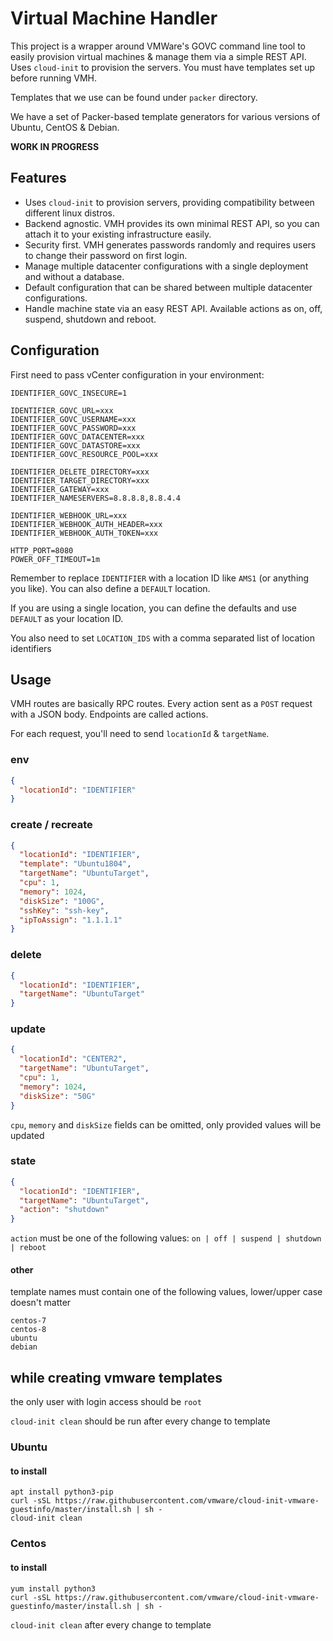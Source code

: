 # Virtual Machine Handler

This project is a wrapper around VMWare's GOVC command line tool to easily provision virtual machines & manage them via
a simple REST API. Uses `cloud-init` to provision the servers. You must have templates set up before running VMH.

Templates that we use can be found under `packer` directory.

We have a set of Packer-based template generators for various versions of Ubuntu, CentOS & Debian.

**WORK IN PROGRESS**

## Features

* Uses `cloud-init` to provision servers, providing compatibility between different linux distros.
* Backend agnostic. VMH provides its own minimal REST API, so you can attach it to your existing infrastructure easily.
* Security first. VMH generates passwords randomly and requires users to change their password on first login.
* Manage multiple datacenter configurations with a single deployment and without a database.
* Default configuration that can be shared between multiple datacenter configurations.
* Handle machine state via an easy REST API. Available actions as on, off, suspend, shutdown and reboot.

## Configuration

First need to pass vCenter configuration in your environment:

```
IDENTIFIER_GOVC_INSECURE=1

IDENTIFIER_GOVC_URL=xxx
IDENTIFIER_GOVC_USERNAME=xxx
IDENTIFIER_GOVC_PASSWORD=xxx
IDENTIFIER_GOVC_DATACENTER=xxx
IDENTIFIER_GOVC_DATASTORE=xxx
IDENTIFIER_GOVC_RESOURCE_POOL=xxx

IDENTIFIER_DELETE_DIRECTORY=xxx
IDENTIFIER_TARGET_DIRECTORY=xxx
IDENTIFIER_GATEWAY=xxx
IDENTIFIER_NAMESERVERS=8.8.8.8,8.8.4.4

IDENTIFIER_WEBHOOK_URL=xxx
IDENTIFIER_WEBHOOK_AUTH_HEADER=xxx
IDENTIFIER_WEBHOOK_AUTH_TOKEN=xxx

HTTP_PORT=8080
POWER_OFF_TIMEOUT=1m
```

Remember to replace `IDENTIFIER` with a location ID like `AMS1` (or anything you like).
You can also define a `DEFAULT` location.

If you are using a single location, you can define the defaults and use `DEFAULT` as your location ID.

You also need to set `LOCATION_IDS` with a comma separated list of location identifiers

## Usage

VMH routes are basically RPC routes. Every action sent as a `POST` request with a JSON body. Endpoints are called actions.

For each request, you'll need to send `locationId` & `targetName`.

### env

```json
{
  "locationId": "IDENTIFIER"
}
```

### create / recreate

```json
{
  "locationId": "IDENTIFIER",
  "template": "Ubuntu1804",
  "targetName": "UbuntuTarget",
  "cpu": 1,
  "memory": 1024,
  "diskSize": "100G",
  "sshKey": "ssh-key",
  "ipToAssign": "1.1.1.1"
}
```

### delete

```json
{
  "locationId": "IDENTIFIER",
  "targetName": "UbuntuTarget"
}
```

### update

```json
{
  "locationId": "CENTER2",
  "targetName": "UbuntuTarget",
  "cpu": 1,
  "memory": 1024,
  "diskSize": "50G"
}
```

`cpu`, `memory` and `diskSize` fields can be omitted, only provided values will be updated

### state

```json
{
  "locationId": "IDENTIFIER",
  "targetName": "UbuntuTarget",
  "action": "shutdown"
}
```

`action` must be one of the following values: `on | off | suspend | shutdown | reboot`

#### other

template names must contain one of the following values, lower/upper case doesn't matter

```
centos-7
centos-8
ubuntu
debian
```

## while creating vmware templates

the only user with login access should be `root`

`cloud-init clean` should be run after every change to template

### Ubuntu

#### to install

```
apt install python3-pip
curl -sSL https://raw.githubusercontent.com/vmware/cloud-init-vmware-guestinfo/master/install.sh | sh -
cloud-init clean
```

### Centos

#### to install

```
yum install python3
curl -sSL https://raw.githubusercontent.com/vmware/cloud-init-vmware-guestinfo/master/install.sh | sh -
```

`cloud-init clean` after every change to template
